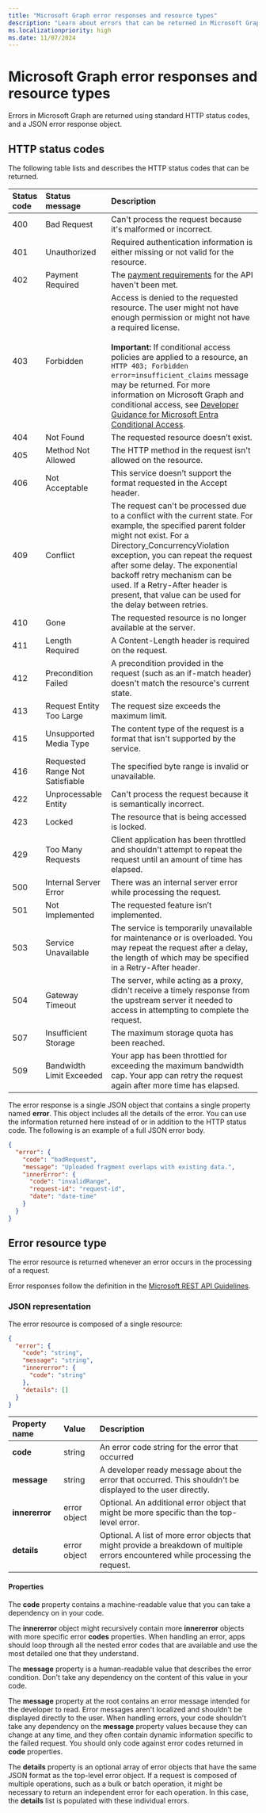 ```yaml
---
title: "Microsoft Graph error responses and resource types"
description: "Learn about errors that can be returned in Microsoft Graph responses. Errors are returned using standard HTTP status codes and a JSON error response object."
ms.localizationpriority: high
ms.date: 11/07/2024
---
```


# Microsoft Graph error responses and resource types

Errors in Microsoft Graph are returned using standard HTTP status codes, and a JSON error response object.

## HTTP status codes

The following table lists and describes the HTTP status codes that can be returned.

<!-- markdownlint-disable MD033 -->

| Status code | Status message                  | Description                                                                                                                            |
|:------------|:--------------------------------|:---------------------------------------------------------------------------------------------------------------------------------------|
| 400         | Bad Request                     | Can't process the request because it's malformed or incorrect.                                                                       |
| 401         | Unauthorized                    | Required authentication information is either missing or not valid for the resource.                                                   |
| 402         | Payment Required                | The [payment requirements](metered-api-list.md) for the API haven't been met.                                                  |
| 403         | Forbidden                       | Access is denied to the requested resource. The user might not have enough permission or might not have a required license. <br /><br /> **Important:** If conditional access policies are applied to a resource, an `HTTP 403; Forbidden error=insufficient_claims` message may be returned. For more information on Microsoft Graph and conditional access, see [Developer Guidance for Microsoft Entra Conditional Access](/azure/active-directory/develop/active-directory-conditional-access-developer).  |
| 404         | Not Found                       | The requested resource doesn’t exist.                                                                                                  |
| 405         | Method Not Allowed              | The HTTP method in the request isn't allowed on the resource.                                                                         |
| 406         | Not Acceptable                  | This service doesn’t support the format requested in the Accept header.                                                                |
| 409         | Conflict                        | The request can't be processed due to a conflict with the current state. For example, the specified parent folder might not exist. For a Directory_ConcurrencyViolation exception, you can repeat the request after some delay. The exponential backoff retry mechanism can be used. If a Retry-After header is present, that value can be used for the delay between retries.                   |
| 410         | Gone                            | The requested resource is no longer available at the server.                                               |
| 411         | Length Required                 | A Content-Length header is required on the request.                                                                                    |
| 412         | Precondition Failed             | A precondition provided in the request (such as an if-match header) doesn't match the resource's current state.                       |
| 413         | Request Entity Too Large        | The request size exceeds the maximum limit.                                                                                            |
| 415         | Unsupported Media Type          | The content type of the request is a format that isn't supported by the service.                                                      |
| 416         | Requested Range Not Satisfiable | The specified byte range is invalid or unavailable.                                                                                    |
| 422         | Unprocessable Entity            | Can't process the request because it is semantically incorrect.                                                                        |
| 423         | Locked                          | The resource that is being accessed is locked.                                                                                          |
| 429         | Too Many Requests               | Client application has been throttled and shouldn't attempt to repeat the request until an amount of time has elapsed.                |
| 500         | Internal Server Error           | There was an internal server error while processing the request.                                                                       |
| 501         | Not Implemented                 | The requested feature isn’t implemented.                                                                                               |
| 503         | Service Unavailable             | The service is temporarily unavailable for maintenance or is overloaded. You may repeat the request after a delay, the length of which may be specified in a Retry-After header.|
| 504         | Gateway Timeout                 | The server, while acting as a proxy, didn't receive a timely response from the upstream server it needed to access in attempting to complete the request. |
| 507         | Insufficient Storage            | The maximum storage quota has been reached.                                                                                            |
| 509         | Bandwidth Limit Exceeded        | Your app has been throttled for exceeding the maximum bandwidth cap. Your app can retry the request again after more time has elapsed. |

<!-- markdownlint-enable MD033 -->

The error response is a single JSON object that contains a single property
named **error**. This object includes all the details of the error. You can use the information returned here instead of or in addition to the HTTP status code. The following is an example of a full JSON error body.

<!-- { "blockType": "ignored", "@odata.type": "odata.error", "expectError": true, "name": "example-error-response" } -->
```json
{
  "error": {
    "code": "badRequest",
    "message": "Uploaded fragment overlaps with existing data.",
    "innerError": {
      "code": "invalidRange",
      "request-id": "request-id",
      "date": "date-time"
    }
  }
}
```

<!--<a name="msg_error_resource_type"> </a> -->

## Error resource type

The error resource is returned whenever an error occurs in the processing of a request.

Error responses follow the definition in the 
[Microsoft REST API Guidelines](https://github.com/microsoft/api-guidelines/blob/vNext/graph/articles/errorResponses.md).

### JSON representation

The error resource is composed of a single resource:

<!-- { "blockType": "resource" } -->
```json
{
  "error": {
    "code": "string",
    "message": "string",
    "innererror": { 
      "code": "string"
    },
    "details": []
  }
}
```

| Property name  | Value                  | Description                                                                                                |
|:---------------|:-----------------------|:-----------------------------------------------------------------------------------------------------------|
| **code**       | string                 | An error code string for the error that occurred                                                            |
| **message**    | string                 | A developer ready message about the error that occurred. This shouldn't be displayed to the user directly. |
| **innererror** | error object           | Optional. An additional error object that might be more specific than the top-level error.                     |
| **details**    | error object           | Optional. A list of more error objects that might provide a breakdown of multiple errors encountered while processing the request. |

<!--<a name="msg_properties"> </a> -->

#### Properties

The **code** property contains a machine-readable value that you can take a dependency on in your code.  

The **innererror** object might recursively contain more **innererror** objects
with more specific error **codes** properties. When handling an error, apps
should loop through all the nested error codes that are available and use the most detailed
one that they understand.

The **message** property is a human-readable value that describes the error condition. Don't take any dependency on the content of this value in your code. 

The **message** property at the root contains an error message intended for the
developer to read. Error messages aren't localized and shouldn't be displayed
directly to the user. When handling errors, your code shouldn't take any dependency on the **message** property values because they can change at any time, and they often contain
dynamic information specific to the failed request. You should only code
against error codes returned in **code** properties.

The **details** property is an optional array of error objects that have the same JSON format as the top-level error object.
If a request is composed of multiple operations, such as a bulk or batch operation, it might be necessary to return an independent error for each operation. In this case, the **details** list is populated with these individual errors.

<!-- {
  "type": "#page.annotation",
  "description": "Understand the error format for the API and error codes.",
  "keywords": "error response, error, error codes, innererror, message, code",
  "section": "documentation",
  "suppressions": [
    " Warning: /concepts/errors.md:
      Multiple resources found in file, but we only support one per file. 'odata.error,odata.error'. Skipping."
  ],
  "tocPath": "Misc/Error Responses"
} -->
